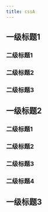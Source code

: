```yaml
---
title: cssA
---
```


## 一级标题1
### 二级标题1
### 二级标题2
### 二级标题3

## 一级标题2
### 二级标题1
### 二级标题2
### 二级标题3
### 二级标题4

## 一级标题3